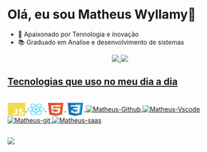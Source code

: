 # Olá, eu sou Matheus Wyllamy👋

- 🔭 Apaixonado por Tennologia e inovação
- 📚 Graduado em Analise e desenvolvimento de sistemas

<div align="center">
  <a href="https://github.com/Matheus-Wy">
  <img height="180em" src="https://github-readme-stats.vercel.app/api?username=Matheus-Wy&show_icons=true&theme=cobalt&include_all_commits=true&count_private=true"/>
  <img height="180em" src="https://github-readme-stats.vercel.app/api/top-langs/?username=Matheus-Wy&layout=compact&langs_count=7&theme=cobalt"/>
</div>



## Tecnologias que uso no meu dia a dia

<div style="display: inline_block"><br>
  <img align="center" alt="Matheus-Js" height="30" width="40" src="https://raw.githubusercontent.com/devicons/devicon/master/icons/javascript/javascript-plain.svg">
  <img align="center" alt="Matheus-React" height="30" width="40" src="https://raw.githubusercontent.com/devicons/devicon/master/icons/react/react-original.svg">
  <img align="center" alt="Matheus-HTML" height="30" width="40" src="https://raw.githubusercontent.com/devicons/devicon/master/icons/html5/html5-original.svg">
  <img align="center" alt="Matheus-CSS" height="30" width="40" src="https://raw.githubusercontent.com/devicons/devicon/master/icons/css3/css3-original.svg">
  <img align="center" alt="Matheus-Github" height="30" width="40" src="https://cdn.jsdelivr.net/gh/devicons/devicon/icons/github/github-original.svg" />
  <img align="center" alt="Matheus-Vscode" height="30" width="40" src="https://cdn.jsdelivr.net/gh/devicons/devicon/icons/vscode/vscode-original.svg" />
  <img align="center" alt="Matheus-git" height="30" width="40" src="https://cdn.jsdelivr.net/gh/devicons/devicon/icons/git/git-original.svg" />
    <img align="center" alt="Matheus-saas" height="30" width="40" src="https://cdn.jsdelivr.net/gh/devicons/devicon/icons/sass/sass-original.svg" />
  </div>


  ##

  <div> 
  <a href="https://www.linkedin.com/in/matheuswyllamy/" target="_blank"><img src="https://img.shields.io/badge/-LinkedIn-%230077B5?style=for-the-badge&logo=linkedin&logoColor=white" target="_blank"></a> 
  
</div>

